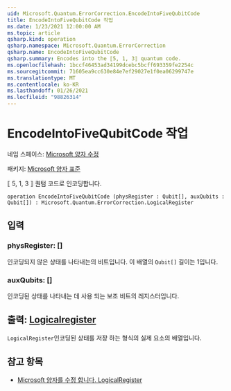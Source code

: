 ```yaml
---
uid: Microsoft.Quantum.ErrorCorrection.EncodeIntoFiveQubitCode
title: EncodeIntoFiveQubitCode 작업
ms.date: 1/23/2021 12:00:00 AM
ms.topic: article
qsharp.kind: operation
qsharp.namespace: Microsoft.Quantum.ErrorCorrection
qsharp.name: EncodeIntoFiveQubitCode
qsharp.summary: Encodes into the ⟦5, 1, 3⟧ quantum code.
ms.openlocfilehash: 1bccf46453ad34199dcebc5bcff693359fe2254c
ms.sourcegitcommit: 71605ea9cc630e84e7ef29027e1f0ea06299747e
ms.translationtype: MT
ms.contentlocale: ko-KR
ms.lasthandoff: 01/26/2021
ms.locfileid: "98826314"
---
```

# <a name="encodeintofivequbitcode-operation"></a>EncodeIntoFiveQubitCode 작업

네임 스페이스: [Microsoft 양자 수정](xref:Microsoft.Quantum.ErrorCorrection)

패키지: [Microsoft 양자 표준](https://nuget.org/packages/Microsoft.Quantum.Standard)


⟦ 5, 1, 3 ⟧ 퀀텀 코드로 인코딩합니다.

```qsharp
operation EncodeIntoFiveQubitCode (physRegister : Qubit[], auxQubits : Qubit[]) : Microsoft.Quantum.ErrorCorrection.LogicalRegister
```


## <a name="input"></a>입력

### <a name="physregister--qubit"></a>physRegister: [](xref:microsoft.quantum.lang-ref.qubit)[]

인코딩되지 않은 상태를 나타내는의 비트입니다. 이 배열의 `Qubit[]` 길이는 1입니다.


### <a name="auxqubits--qubit"></a>auxQubits: [](xref:microsoft.quantum.lang-ref.qubit)[]

인코딩된 상태를 나타내는 데 사용 되는 보조 비트의 레지스터입니다.



## <a name="output--logicalregister"></a>출력: [Logicalregister](xref:Microsoft.Quantum.ErrorCorrection.LogicalRegister)

`LogicalRegister`인코딩된 상태를 저장 하는 형식의 실제 요소의 배열입니다.

## <a name="see-also"></a>참고 항목

- [Microsoft 양자를 수정 합니다. LogicalRegister](xref:Microsoft.Quantum.ErrorCorrection.LogicalRegister)
